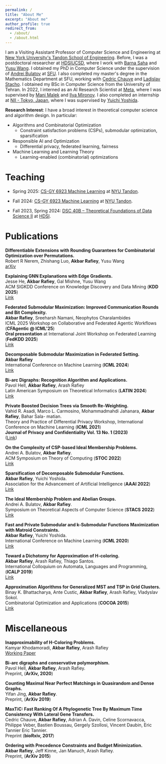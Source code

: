 ```yaml
---
permalink: /
title: "About Me"
excerpt: "About me"
author_profile: true
redirect_from: 
  - /about/
  - /about.html
---
```

I am a Visiting Assistant Professor of Computer Science and Engineering at [New York University's Tandon School of Engineering](https://engineering.nyu.edu).
Before, I was a postdoctoral researcher at [HDSI](https://datascience.ucsd.edu)[UCSD](https://ucsd.edu/), where I work with [Barna Saha](https://barnasaha.net/) and [Yusu Wang](http://yusu.belkin-wang.org/). I obtained my PhD in Computer Science under the supervision of [Andrei Bulatov](https://www.cs.sfu.ca/~abulatov/) at [SFU](https://www.sfu.ca/). I also completed my master's degree in the Mathematics Department at SFU, working with [Cedric Chauve](https://www.sfu.ca/math/people/faculty/cchauve.html) and [Ladislav Stacho](https://www.sfu.ca/~lstacho/Ladislav_Stachos_site/About_Me.html). I obtained my BSc in Computer Science from the University of Tehran.
In 2022, I interned as an AI Research Scientist at [Meta](https://about.meta.com/), where I was supervised by [Mani Malek](https://www.google.com/url?sa=t&amp;rct=j&amp;q=&amp;esrc=s&amp;source=web&amp;cd=&amp;cad=rja&amp;uact=8&amp;ved=2ahUKEwiW_rz22Yf-AhVsPUQIHZREBjEQFnoECAsQAQ&amp;url=https%3A%2F%2Fca.linkedin.com%2Fin%2Fmalekesmaeili&amp;usg=AOvVaw1ISqGOyI1SvKmM6GiP_qFz) and [Ilya Mironov](https://ai.facebook.com/people/ilya-mironov/). I also completed an internship at [NII - Tokyo, Japan](https://www.nii.ac.jp/en/), where I was supervised by [Yuichi Yoshida](http://research.nii.ac.jp/~yyoshida/).

**Research Interest**: I have a broad interest in theoretical computer science and algorithm design. In particular:
- Algorithms and Combinatorial Optimization
  - Constraint satisfaction problems (CSPs), submodular optimization, sparsification
- Responsible AI and Optimization
  - Differential privacy, federated learning, fairness
- Machine Learning and Learning Theory
  - Learning-enabled (combinatorial) optimizations

Teaching
======
- Spring 2025: [CS-GY 6923 Machine Learning](https://akbarrafiey.github.io/sp25-ml6923/) at [NYU Tandon](https://engineering.nyu.edu).

- Fall 2024: [CS-GY 6923 Machine Learning](https://akbarrafiey.github.io/ML6923/) at [NYU Tandon](https://engineering.nyu.edu).

- Fall 2023, Spring 2024: [DSC 40B – Theoretical Foundations of Data Science II](https://akbarrafiey.github.io/DSC40B-SP24/) at [HDSI](https://datascience.ucsd.edu).


Publications
======

**Differentiable Extensions with Rounding Guarantees for Combinatorial Optimization over Permutations.**
<br>
Robert R Nerem, Zhishang Luo, **Akbar Rafiey**, Yusu Wang
<br>
[arXiv](https://arxiv.org/pdf/2411.10707)

**Explaining GNN Explanations with Edge Gradients.**
<br>
Jesse He, **Akbar Rafiey**, Gal Mishne, Yusu Wang
<br>
ACM SIGKDD Conference on Knowledge Discovery and Data Mining (**KDD 2025**)
<br>
[Link](https://doi.org/10.1145/3711896.3736947)

**Federated Submodular Maximization: Improved Communication Rounds and Bit Complexity.**
<br>
**Akbar Rafiey**, Sreeharsh Namani, Neophytos Charalambides
<br>
ICML 2025 Workshop on Collaborative and Federated Agentic Workflows (**CFAgentic @ ICML'25**)
<br>
**Oral presentation** at International Joint Workshop on Federated Learning (**FedKDD 2025**)
<br>
[Link](https://openreview.net/pdf?id=mJOTugzKID)


**Decomposable Submodular Maximization in Federated Setting.**
<br>
**Akbar Rafiey**
<br>
International Conference on Machine Learning (**ICML 2024**)
<br>
[Link](https://openreview.net/pdf?id=SAbZExIIgG)


**Bi-arc Digraphs: Recognition Algorithm and Applications.**
<br>
Pavol Hell, **Akbar Rafiey**, Arash Rafiey
<br>
Latin American Symposium on Theoretical Informatics (**LATIN 2024**)
<br>
[Link](https://link.springer.com/chapter/10.1007/978-3-031-55601-2_3)

**Private Boosted Decision Trees via Smooth Re-Weighting.** 
<br>
Vahid R. Asadi, Marco L. Carmosino, Mohammadmahdi Jahanara, **Akbar Rafiey**, Bahar Sala-
matian.
<br>
Theory and Practice of Differential Privacy Workshop, International Conference on Machine Learning (**ICML 2021**)
<br>
**Journal of Privacy and Confidentiality Vol. 13 No. 1 (2023)** 
<br>
([Link](https://journalprivacyconfidentiality.org/index.php/jpc/article/view/808/744))


**On the Complexity of CSP-based Ideal Membership Problems.**
<br>
Andrei A. Bulatov, **Akbar Rafiey**.
<br>
ACM Symposium on Theory of Computing (**STOC 2022**)
<br>
[Link](https://dl.acm.org/doi/abs/10.1145/3519935.3520063)

**Sparsification of Decomposable Submodular Functions.** 
<br>
**Akbar Rafiey**, Yuichi Yoshida.
<br>
Association for the Advancement of Artificial Intelligence (**AAAI 2022**)
<br>
[Link](https://ojs.aaai.org/index.php/AAAI/article/view/21275)

**The Ideal Membership Problem and Abelian Groups.**
<br> 
Andrei A. Bulatov, **Akbar Rafiey**.
<br>
Symposium on Theoretical Aspects of Computer Science (**STACS 2022**)
<br>
[Link](https://drops.dagstuhl.de/storage/00lipics/lipics-vol219-stacs2022/LIPIcs.STACS.2022.18/LIPIcs.STACS.2022.18.pdf)

**Fast and Private Submodular and k-Submodular Functions Maximization with Matroid Constraints.** 
<br>
**Akbar Rafiey**, Yuichi Yoshida.
<br>
International Conference on Machine Learning (**ICML 2020**)
<br>
[Link](http://proceedings.mlr.press/v119/rafiey20a.html)


**Toward a Dichotomy for Approximation of H-coloring.** 
<br>
**Akbar Rafiey**, Arash Rafiey, Thiago Santos.
<br>
International Colloquium on Automata, Languages and Programming, (**ICALP 2019**)
<br>
[Link](https://drops.dagstuhl.de/storage/00lipics/lipics-vol132-icalp2019/LIPIcs.ICALP.2019.91/LIPIcs.ICALP.2019.91.pdf)

**Approximation Algorithms for Generalized MST and TSP in Grid Clusters.** 
<br>
Binay K. Bhattacharya, Ante Custic, **Akbar Rafiey**, Arash Rafiey, Vladyslav Sokol.
<br>
Combinatorial Optimization and Applications (**COCOA 2015**)
<br>
[Link](https://link.springer.com/chapter/10.1007/978-3-319-26626-8_9)


Miscellaneous
======
**Inapproximability of H-Coloring Problems.**
<br>
Kamyar Khodamoradi, **Akbar Rafiey**, Arash Rafiey
<br>
[Working Paper](#)


**Bi-arc digraphs and conservative polymorphism.** 
<br>
Pavol Hell, **Akbar Rafiey**, Arash Rafiey.
<br>
Preprint, (**ArXiv, 2020**)

**Counting Maximal Near Perfect Matchings in Quasirandom and Dense Graphs.** 
<br>
Yifan Jing, **Akbar Rafiey**.
<br>
Preprint, (**ArXiv 2019**)


**MaxTiC: Fast Ranking Of A Phylogenetic Tree By Maximum Time Consistency With Lateral Gene Transfers.** 
<br>
Cedric Chauve, **Akbar Rafiey**, Adrian A. Davin, Celine Scornavacca, Philippe Veber, Bastien Boussau, Gergely Szollosi, Vincent Daubin, Eric Tannier Eric Tannier.
<br>
Preprint (**bioRxiv, 2017**)

**Ordering with Precedence Constraints and Budget Minimization.** 
<br>
**Akbar Rafiey**, Jeff Kinne, Jan Manuch, Arash Rafiey.
<br>
Preprint, (**ArXiv 2015**)
